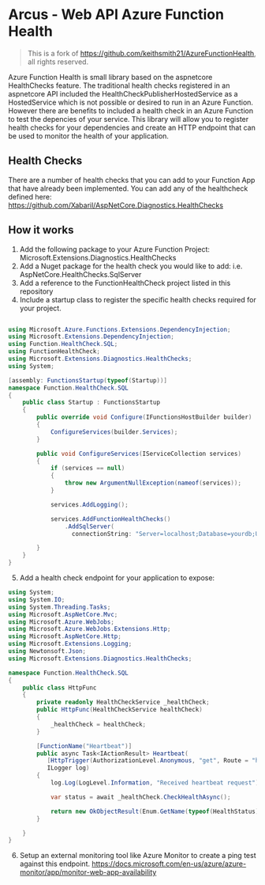 # Arcus - Web API Azure Function Health

> This is a fork of https://github.com/keithsmith21/AzureFunctionHealth, all rights reserved.

Azure Function Health is small library based on the aspnetcore HealthChecks feature. The traditional health checks registered in an aspnetcore API included the HealthCheckPublisherHostedService as a HostedService which is not possible or desired to run in an Azure Function. However there are benefits to included a health check in an Azure Function to test the depencies of your service. This library will allow you to register health checks for your dependencies and create an HTTP endpoint that can be used to monitor the health of your application.

## Health Checks

There are a number of health checks that you can add to your Function App that have already been implemented. You can add any of the healthcheck defined here: https://github.com/Xabaril/AspNetCore.Diagnostics.HealthChecks

## How it works

1. Add the following package to your Azure Function Project: Microsoft.Extensions.Diagnostics.HealthChecks
1. Add a Nuget package for the health check you would like to add: i.e. AspNetCore.HealthChecks.SqlServer
1. Add a reference to the FunctionHealthCheck project listed in this repository
1. Include a startup class to register the specific health checks required for your project.

```c#

using Microsoft.Azure.Functions.Extensions.DependencyInjection;
using Microsoft.Extensions.DependencyInjection;
using Function.HealthCheck.SQL;
using FunctionHealthCheck;
using Microsoft.Extensions.Diagnostics.HealthChecks;
using System;

[assembly: FunctionsStartup(typeof(Startup))]
namespace Function.HealthCheck.SQL
{
    public class Startup : FunctionsStartup
    {
        public override void Configure(IFunctionsHostBuilder builder)
        {
            ConfigureServices(builder.Services);
        }

        public void ConfigureServices(IServiceCollection services)
        {
            if (services == null)
            {
                throw new ArgumentNullException(nameof(services));
            }

            services.AddLogging();

            services.AddFunctionHealthChecks()
                .AddSqlServer(
                  connectionString: "Server=localhost;Database=yourdb;User Id=app;Password=test123");

        }
    }
}

```

5. Add a health check endpoint for your application to expose:

```c#
using System;
using System.IO;
using System.Threading.Tasks;
using Microsoft.AspNetCore.Mvc;
using Microsoft.Azure.WebJobs;
using Microsoft.Azure.WebJobs.Extensions.Http;
using Microsoft.AspNetCore.Http;
using Microsoft.Extensions.Logging;
using Newtonsoft.Json;
using Microsoft.Extensions.Diagnostics.HealthChecks;

namespace Function.HealthCheck.SQL
{
    public class HttpFunc
    {
        private readonly HealthCheckService _healthCheck;
        public HttpFunc(HealthCheckService healthCheck)
        {
            _healthCheck = healthCheck;
        }

        [FunctionName("Heartbeat")]
        public async Task<IActionResult> Heartbeat(
           [HttpTrigger(AuthorizationLevel.Anonymous, "get", Route = "heartbeat")] HttpRequest req,
           ILogger log)
        {
            log.Log(LogLevel.Information, "Received heartbeat request");

            var status = await _healthCheck.CheckHealthAsync();

            return new OkObjectResult(Enum.GetName(typeof(HealthStatus), status.Status));
        }

    }
}

```

6. Setup an external monitoring tool like Azure Monitor to create a ping test against this endpoint. https://docs.microsoft.com/en-us/azure/azure-monitor/app/monitor-web-app-availability
